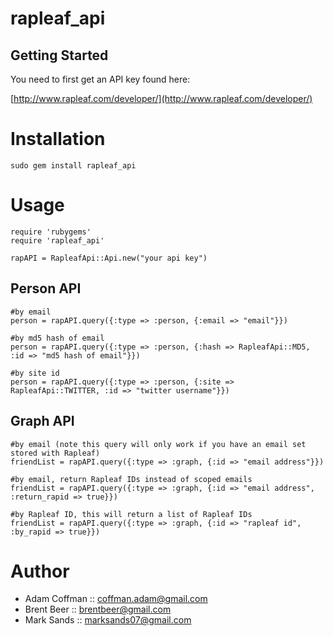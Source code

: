 rapleaf_api
===========

Getting Started
---------------

You need to first get an API key found here:

[http://www.rapleaf.com/developer/](http://www.rapleaf.com/developer/)
  

# Installation

	sudo gem install rapleaf_api

# Usage

	require 'rubygems'
	require 'rapleaf_api'

	rapAPI = RapleafApi::Api.new("your api key")
	
Person API
----------

	#by email
	person = rapAPI.query({:type => :person, {:email => "email"}})

	#by md5 hash of email
	person = rapAPI.query({:type => :person, {:hash => RapleafApi::MD5, :id => "md5 hash of email"}})

	#by site id
	person = rapAPI.query({:type => :person, {:site => RapleafApi::TWITTER, :id => "twitter username"}})

Graph API
---------

	#by email (note this query will only work if you have an email set stored with Rapleaf)
	friendList = rapAPI.query({:type => :graph, {:id => "email address"}})

	#by email, return Rapleaf IDs instead of scoped emails
	friendList = rapAPI.query({:type => :graph, {:id => "email address", :return_rapid => true}})

	#by Rapleaf ID, this will return a list of Rapleaf IDs
	friendList = rapAPI.query({:type => :graph, {:id => "rapleaf id", :by_rapid => true}})
	
# Author

* Adam Coffman :: coffman.adam@gmail.com
* Brent Beer :: brentbeer@gmail.com
* Mark Sands :: marksands07@gmail.com